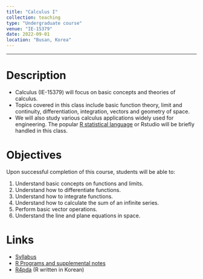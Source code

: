 ```yaml
---
title: "Calculus I"
collection: teaching
type: "Undergraduate course"
venue: "IE-15379"
date: 2022-09-01
location: "Busan, Korea"
---
```

---

Description
======
+ Calculus (IE-15379) 
  will focus on basic concepts and theories of calculus.  <br />
+ Topics covered in this class include basic function theory, limit and continuity,
  differentiation, integration, vectors and geometry of space.
+ We will also study various calculus applications widely used for engineering. 
  The popular 
  [R statistical language](https://www.r-project.org/) 
  or Rstudio will be briefly handled in this class.


Objectives 
======
Upon successful completion of this course, students will be able to:
1. Understand basic concepts on functions and limits.
1. Understand how to differentiate functions.
1. Understand how to integrate functions.
1. Understand how to calculate the sum of an infinite series.
1. Perform basic vector operations.
1. Understand the line and plane equations in space. 

Links
======
+ [Syllabus](/files/syllabus/syl-IE-15379-2022.pdf)
+ [R Programs and supplemental notes](https://github.com/AppliedStat/class/tree/master/Calculus)
+ [R4pda](http://r4pda.co.kr/) (R written in Korean)


